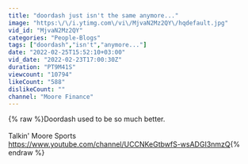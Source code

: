 ```yaml
---
title: "doordash just isn't the same anymore..."
image: "https:\/\/i.ytimg.com\/vi\/MjvaN2Mz2QY\/hqdefault.jpg"
vid_id: "MjvaN2Mz2QY"
categories: "People-Blogs"
tags: ["doordash","isn't","anymore..."]
date: "2022-02-25T15:52:10+03:00"
vid_date: "2022-02-23T17:00:30Z"
duration: "PT9M41S"
viewcount: "10794"
likeCount: "588"
dislikeCount: ""
channel: "Moore Finance"
---
```

{% raw %}Doordash used to be so much better.<br /><br />Talkin' Moore Sports<br /><a rel="nofollow" target="blank" href="https://www.youtube.com/channel/UCCNKeGtbwfS-wsADGI3nmzQ">https://www.youtube.com/channel/UCCNKeGtbwfS-wsADGI3nmzQ</a>{% endraw %}

